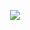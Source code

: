 <p align="center">
  <a href="https://skillicons.dev">
    <img src="https://skillicons.dev/icons?i=powershell,bash,ansible,jenkins,openshift,docker,postgres,vim" />
  </a>
</p>
